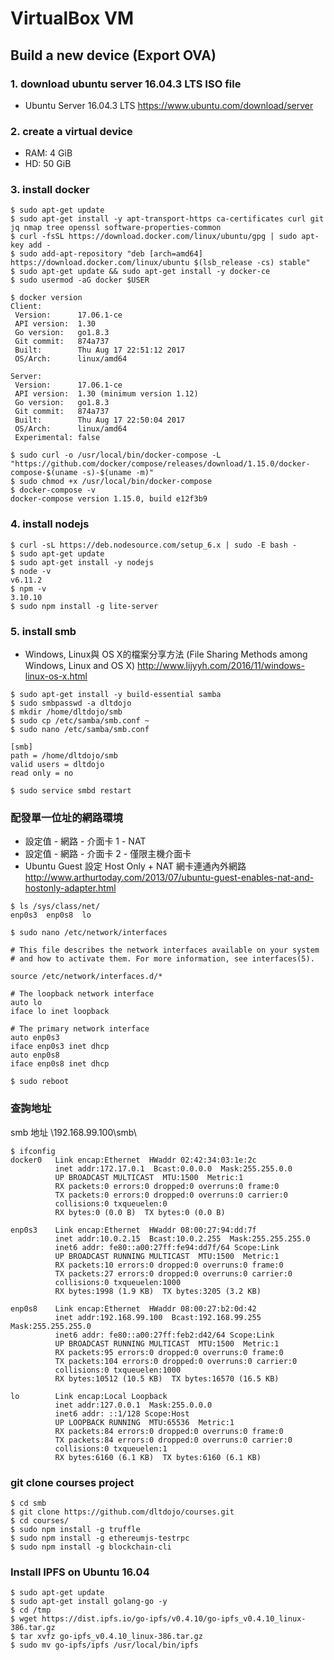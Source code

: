 # VirtualBox VM

## Build a new device (Export OVA)

### 1. download ubuntu server 16.04.3 LTS ISO file

* Ubuntu Server 16.04.3 LTS https://www.ubuntu.com/download/server

### 2. create a virtual device

* RAM: 4 GiB
* HD: 50 GiB

### 3. install docker

```
$ sudo apt-get update
$ sudo apt-get install -y apt-transport-https ca-certificates curl git jq nmap tree openssl software-properties-common
$ curl -fsSL https://download.docker.com/linux/ubuntu/gpg | sudo apt-key add -
$ sudo add-apt-repository "deb [arch=amd64] https://download.docker.com/linux/ubuntu $(lsb_release -cs) stable"
$ sudo apt-get update && sudo apt-get install -y docker-ce
$ sudo usermod -aG docker $USER

$ docker version
Client:
 Version:      17.06.1-ce
 API version:  1.30
 Go version:   go1.8.3
 Git commit:   874a737
 Built:        Thu Aug 17 22:51:12 2017
 OS/Arch:      linux/amd64

Server:
 Version:      17.06.1-ce
 API version:  1.30 (minimum version 1.12)
 Go version:   go1.8.3
 Git commit:   874a737
 Built:        Thu Aug 17 22:50:04 2017
 OS/Arch:      linux/amd64
 Experimental: false

$ sudo curl -o /usr/local/bin/docker-compose -L "https://github.com/docker/compose/releases/download/1.15.0/docker-compose-$(uname -s)-$(uname -m)"
$ sudo chmod +x /usr/local/bin/docker-compose
$ docker-compose -v
docker-compose version 1.15.0, build e12f3b9
```

### 4. install nodejs

```
$ curl -sL https://deb.nodesource.com/setup_6.x | sudo -E bash -
$ sudo apt-get update
$ sudo apt-get install -y nodejs
$ node -v
v6.11.2
$ npm -v
3.10.10
$ sudo npm install -g lite-server
```

### 5. install smb

* Windows, Linux與 OS X的檔案分享方法 (File Sharing Methods among Windows, Linux and OS X)  http://www.lijyyh.com/2016/11/windows-linux-os-x.html

```
$ sudo apt-get install -y build-essential samba
$ sudo smbpasswd -a dltdojo
$ mkdir /home/dltdojo/smb
$ sudo cp /etc/samba/smb.conf ~
$ sudo nano /etc/samba/smb.conf

[smb]
path = /home/dltdojo/smb
valid users = dltdojo
read only = no

$ sudo service smbd restart
```

### 配發單一位址的網路環境 

* 設定值 - 網路 - 介面卡 1 - NAT
* 設定值 - 網路 - 介面卡 2 - 僅限主機介面卡
* Ubuntu Guest 設定 Host Only + NAT 網卡連通內外網路 http://www.arthurtoday.com/2013/07/ubuntu-guest-enables-nat-and-hostonly-adapter.html

```
$ ls /sys/class/net/
enp0s3  enp0s8  lo

$ sudo nano /etc/network/interfaces

# This file describes the network interfaces available on your system
# and how to activate them. For more information, see interfaces(5).

source /etc/network/interfaces.d/*

# The loopback network interface
auto lo
iface lo inet loopback

# The primary network interface
auto enp0s3
iface enp0s3 inet dhcp
auto enp0s8
iface enp0s8 inet dhcp

$ sudo reboot
```

### 查詢地址

smb 地址 \\192.168.99.100\smb\

```
$ ifconfig
docker0   Link encap:Ethernet  HWaddr 02:42:34:03:1e:2c
          inet addr:172.17.0.1  Bcast:0.0.0.0  Mask:255.255.0.0
          UP BROADCAST MULTICAST  MTU:1500  Metric:1
          RX packets:0 errors:0 dropped:0 overruns:0 frame:0
          TX packets:0 errors:0 dropped:0 overruns:0 carrier:0
          collisions:0 txqueuelen:0
          RX bytes:0 (0.0 B)  TX bytes:0 (0.0 B)

enp0s3    Link encap:Ethernet  HWaddr 08:00:27:94:dd:7f
          inet addr:10.0.2.15  Bcast:10.0.2.255  Mask:255.255.255.0
          inet6 addr: fe80::a00:27ff:fe94:dd7f/64 Scope:Link
          UP BROADCAST RUNNING MULTICAST  MTU:1500  Metric:1
          RX packets:10 errors:0 dropped:0 overruns:0 frame:0
          TX packets:27 errors:0 dropped:0 overruns:0 carrier:0
          collisions:0 txqueuelen:1000
          RX bytes:1998 (1.9 KB)  TX bytes:3205 (3.2 KB)

enp0s8    Link encap:Ethernet  HWaddr 08:00:27:b2:0d:42
          inet addr:192.168.99.100  Bcast:192.168.99.255  Mask:255.255.255.0
          inet6 addr: fe80::a00:27ff:feb2:d42/64 Scope:Link
          UP BROADCAST RUNNING MULTICAST  MTU:1500  Metric:1
          RX packets:95 errors:0 dropped:0 overruns:0 frame:0
          TX packets:104 errors:0 dropped:0 overruns:0 carrier:0
          collisions:0 txqueuelen:1000
          RX bytes:10512 (10.5 KB)  TX bytes:16570 (16.5 KB)

lo        Link encap:Local Loopback
          inet addr:127.0.0.1  Mask:255.0.0.0
          inet6 addr: ::1/128 Scope:Host
          UP LOOPBACK RUNNING  MTU:65536  Metric:1
          RX packets:84 errors:0 dropped:0 overruns:0 frame:0
          TX packets:84 errors:0 dropped:0 overruns:0 carrier:0
          collisions:0 txqueuelen:1
          RX bytes:6160 (6.1 KB)  TX bytes:6160 (6.1 KB)

```

### git clone courses project

```
$ cd smb
$ git clone https://github.com/dltdojo/courses.git
$ cd courses/
$ sudo npm install -g truffle
$ sudo npm install -g ethereumjs-testrpc
$ sudo npm install -g blockchain-cli
```

### Install IPFS on Ubuntu 16.04

```
$ sudo apt-get update
$ sudo apt-get install golang-go -y
$ cd /tmp
$ wget https://dist.ipfs.io/go-ipfs/v0.4.10/go-ipfs_v0.4.10_linux-386.tar.gz
$ tar xvfz go-ipfs_v0.4.10_linux-386.tar.gz
$ sudo mv go-ipfs/ipfs /usr/local/bin/ipfs
```
